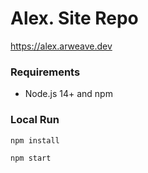 # Alex. Site Repo

<a href="https://alex.arweave.dev">https://alex.arweave.dev</a>

### Requirements

-   Node.js 14+ and npm

### Local Run

```
npm install
```

```
npm start
```
